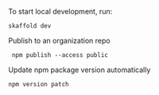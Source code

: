 To start local development, run:

```shell
skaffold dev

```

Publish to an organization repo

```
 npm publish --access public
```

Update npm package version automatically

```shell
npm version patch

```
